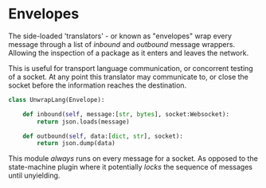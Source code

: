 # Envelopes


The side-loaded 'translators' - or known as "envelopes" wrap every message through a list of _inbound_ and _outbound_ message wrappers. Allowing the inspection of a package as it enters and leaves the network.

This is useful for transport language communication, or concorrent testing of a socket. At any point this translator may communicate to, or close the socket before the information reaches the destination.

```py
class UnwrapLang(Envelope):

    def inbound(self, message:[str, bytes], socket:Websocket):
        return json.loads(message)

    def outbound(self, data:[dict, str], socket):
        return json.dump(data)
```

This module _always_ runs on every message for a socket. As opposed to the state-machine plugin where it potentially _locks_ the sequence of messages until unyielding.

